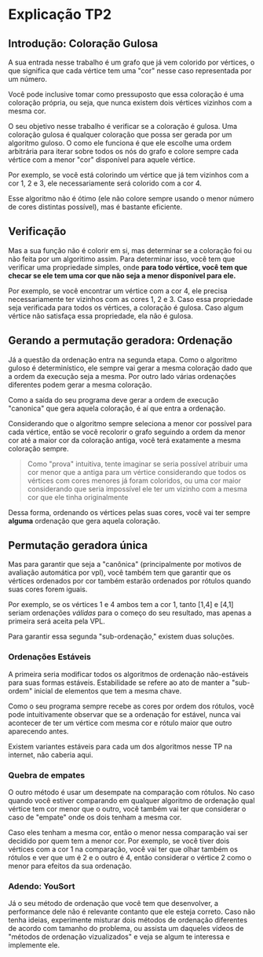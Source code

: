 # Explicação TP2

## Introdução: Coloração Gulosa

A sua entrada nesse trabalho é um grafo que já vem colorido por vértices, o que significa que cada vértice tem uma "cor" nesse caso representada por um número. 

Você pode inclusive tomar como pressuposto que essa coloração é uma coloração própria, ou seja, que nunca existem dois vértices vizinhos com a mesma cor.

O seu objetivo nesse trabalho é verificar se a coloração é gulosa. Uma coloração gulosa é qualquer coloração que possa ser gerada por um algoritmo guloso. O como ele funciona é que ele escolhe uma ordem arbitrária para iterar sobre todos os nós do grafo e colore sempre cada vértice com a menor "cor" disponível para aquele vértice.

Por exemplo, se você está colorindo um vértice que já tem vizinhos com a cor 1, 2 e 3, ele necessariamente será colorido com a cor 4.

Esse algoritmo não é ótimo (ele não colore sempre usando o menor número de cores distintas possível), mas é bastante eficiente.

## Verificação

Mas a sua função não é colorir em si, mas determinar se a coloração foi ou não feita por um algoritimo assim. Para determinar isso, você tem que verificar uma propriedade simples, onde **para todo vértice, você tem que checar se ele tem uma cor que não seja a menor disponível para ele.**

Por exemplo, se você encontrar um vértice com a cor 4, ele precisa necessariamente ter vizinhos com as cores 1, 2 e 3. Caso essa propriedade seja verificada para todos os vértices, a coloração é gulosa. Caso algum vértice não satisfaça essa propriedade, ela não é gulosa.


## Gerando a permutação geradora: Ordenação


Já a questão da ordenação entra na segunda etapa. Como o algoritmo guloso é determinístico, ele sempre vai gerar a mesma coloração dado que a ordem da execução seja a mesma. Por outro lado várias ordenações diferentes podem gerar a mesma coloração.

Como a saída do seu programa deve gerar a ordem de execução "canonica" que gera aquela coloração, é aí que entra a ordenação.

Considerando que o algoritmo sempre seleciona a menor cor possível para cada vértice, então se você recolorir o grafo seguindo a ordem da menor cor até a maior cor da coloração antiga, você terá exatamente a mesma coloração sempre.

> Como "prova" intuitiva, tente imaginar se seria possível atribuir uma cor menor que a antiga para um vértice considerando que todos os vértices com cores menores já foram coloridos, ou uma cor maior considerando que seria impossível ele ter um vizinho com a mesma cor que ele tinha originalmente

Dessa forma, ordenando os vértices pelas suas cores, você vai ter sempre **alguma** ordenação que gera aquela coloração. 

## Permutação geradora única

Mas para garantir que seja a "canônica" (principalmente por motivos de avaliação automática por vpl), você também tem que garantir que os vértices ordenados por cor também estarão ordenados por rótulos quando suas cores forem iguais.

Por exemplo, se os vértices 1 e 4 ambos tem a cor 1, tanto [1,4] e [4,1] seriam ordenações *válidas* para o começo do seu resultado, mas apenas a primeira será aceita pela VPL.



Para garantir essa segunda "sub-ordenação," existem duas soluções.

### Ordenações Estáveis

A primeira seria modificar todos os algoritmos de ordenação não-estáveis para suas formas estáveis. Estabilidade se refere ao ato de manter a "sub-ordem" inicial de elementos que tem a mesma chave. 

Como o seu programa sempre recebe as cores por ordem dos rótulos, você pode intuitivamente observar que se a ordenação for estável, nunca vai acontecer de ter um vértice com mesma cor e rótulo maior que outro aparecendo antes.

Existem variantes estáveis para cada um dos algoritmos nesse TP na internet, não caberia aqui.

### Quebra de empates

O outro método é usar um desempate na comparação com rótulos. No caso quando você estiver comparando em qualquer algoritmo de ordenação qual vértice tem cor menor que o outro, você também vai ter que considerar o caso de "empate" onde os dois tenham a mesma cor.

Caso eles tenham a mesma cor, então o menor nessa comparação vai ser decidido por quem tem a menor cor. Por exemplo, se você tiver dois vértices com a cor 1 na comparação, você vai ter que olhar também os rótulos e ver que um é 2 e o outro é 4, então considerar o vértice 2 como o menor para efeitos da sua ordenação.


### Adendo: YouSort


Já o seu método de ordenação que você tem que desenvolver, a performance dele não é relevante contanto que ele esteja correto. Caso não tenha ideias, experimente misturar dois métodos de ordenação diferentes de acordo com tamanho do problema, ou assista um daqueles vídeos de "métodos de ordenação vizualizados" e veja se algum te interessa e implemente ele.
